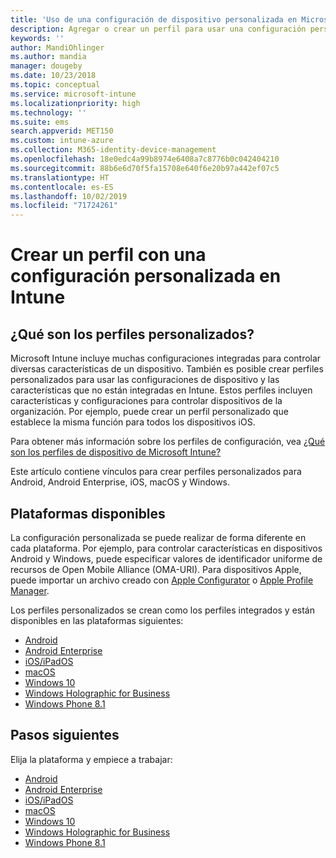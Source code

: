 ```yaml
---
title: 'Uso de una configuración de dispositivo personalizada en Microsoft Intune: Azure | Microsoft Docs'
description: Agregar o crear un perfil para usar una configuración personalizada para dispositivos Windows Phone, Windows 8.1, Windows 10 y versiones posteriores, Android, Android Enterprise, macOS e iOS mediante Microsoft Intune
keywords: ''
author: MandiOhlinger
ms.author: mandia
manager: dougeby
ms.date: 10/23/2018
ms.topic: conceptual
ms.service: microsoft-intune
ms.localizationpriority: high
ms.technology: ''
ms.suite: ems
search.appverid: MET150
ms.custom: intune-azure
ms.collection: M365-identity-device-management
ms.openlocfilehash: 18e0edc4a99b8974e6408a7c8776b0c042404210
ms.sourcegitcommit: 88b6e6d70f5fa15708e640f6e20b97a442ef07c5
ms.translationtype: HT
ms.contentlocale: es-ES
ms.lasthandoff: 10/02/2019
ms.locfileid: "71724261"
---
```

# <a name="create-a-profile-with-custom-settings-in-intune"></a>Crear un perfil con una configuración personalizada en Intune

## <a name="what-are-custom-profiles"></a>¿Qué son los perfiles personalizados?

Microsoft Intune incluye muchas configuraciones integradas para controlar diversas características de un dispositivo. También es posible crear perfiles personalizados para usar las configuraciones de dispositivo y las características que no están integradas en Intune. Estos perfiles incluyen características y configuraciones para controlar dispositivos de la organización. Por ejemplo, puede crear un perfil personalizado que establece la misma función para todos los dispositivos iOS.

Para obtener más información sobre los perfiles de configuración, vea [¿Qué son los perfiles de dispositivo de Microsoft Intune?](device-profiles.md) 

Este artículo contiene vínculos para crear perfiles personalizados para Android, Android Enterprise, iOS, macOS y Windows.

## <a name="available-platforms"></a>Plataformas disponibles

La configuración personalizada se puede realizar de forma diferente en cada plataforma. Por ejemplo, para controlar características en dispositivos Android y Windows, puede especificar valores de identificador uniforme de recursos de Open Mobile Alliance (OMA-URI). Para dispositivos Apple, puede importar un archivo creado con [Apple Configurator](https://itunes.apple.com/us/app/apple-configurator-2/id1037126344?mt=12) o [Apple Profile Manager](https://support.apple.com/profile-manager).

Los perfiles personalizados se crean como los perfiles integrados y están disponibles en las plataformas siguientes:

- [Android](../custom-settings-android.md)
- [Android Enterprise](../custom-settings-android-for-work.md)
- [iOS/iPadOS](custom-settings-ios.md)
- [macOS](custom-settings-macos.md)
- [Windows 10](custom-settings-windows-10.md)
- [Windows Holographic for Business](custom-settings-windows-holographic.md)
- [Windows Phone 8.1](custom-settings-windows-phone-8-1.md)

## <a name="next-steps"></a>Pasos siguientes

Elija la plataforma y empiece a trabajar:

- [Android](../custom-settings-android.md)
- [Android Enterprise](../custom-settings-android-for-work.md)
- [iOS/iPadOS](custom-settings-ios.md)
- [macOS](custom-settings-macos.md)
- [Windows 10](custom-settings-windows-10.md)
- [Windows Holographic for Business](custom-settings-windows-holographic.md)
- [Windows Phone 8.1](custom-settings-windows-phone-8-1.md)
